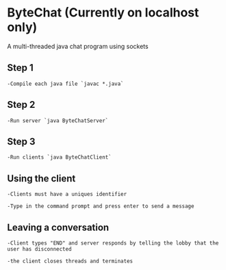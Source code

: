 # ByteChat (Currently on localhost only)
A multi-threaded java chat program using sockets

## Step 1
    -Compile each java file `javac *.java`
  
## Step 2
    -Run server `java ByteChatServer`

## Step 3
    -Run clients `java ByteChatClient`

## Using the client
    -Clients must have a uniques identifier

    -Type in the command prompt and press enter to send a message

## Leaving a conversation
    -Client types "END" and server responds by telling the lobby that the user has disconnected
    
    -the client closes threads and terminates
